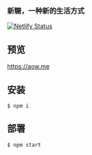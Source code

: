 ### 新糖，一种新的生活方式

[![Netlify Status](https://api.netlify.com/api/v1/badges/5ab5b885-9821-416f-a343-c6027d70e584/deploy-status)](https://app.netlify.com/sites/aowme/deploys)

## 预览

https://aow.me

## 安装
```
$ npm i
```

## 部署

```
$ npm start
```
